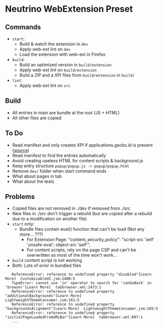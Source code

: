 # Neutrino WebExtension Preset

## Commands

- `start`: 
  - Build & watch the extension in `dev`
  - Apply web-ext lint on `dev`
  - Load the extension with web-ext in Firefox
- `build`: 
  - Build an optimized version in `build/extension`
  - Apply web-ext lint on `build/extension`
  - Build a ZIP and a XPI files from `build/extension` in `build/` 
- `lint`: 
  - Apply web-ext lint on `src`


## Build
- All entries in main are bundle at the root (JS + HTML)
- All other files are copied

## To Do
 - Read manifest and only creates XPI if applications.gecko.id is present ([source](https://developer.mozilla.org/en-US/Add-ons/WebExtensions/Getting_started_with_web-ext))
 - Read manifest to find the entries automatically
 - Avoid creating useless HTML for content scripts & background.js
 - Keep entry structure `popup/popup.js -> popup/popup.html`
 - Remove `dev/` folder when start command ends
 - What about pages in tab
 - What about the tests

## Problems
 - Copied files are not removed in ./dev if removed from ./src
 - New files in ./src don't trigger a rebuild (but are copied after a rebuild due to a modification on another file)
 - `start` only:
    - Bundle files contain eval() function that can't be load (Not any more... ???)
      - For Extension Page: "content_security_policy": "script-src 'self' 'unsafe-eval'; object-src 'self'",
      - For content scripts, rely on the page CSP and can't be overwritten so most of the time won't work...
- `build` content script is not working
- Both: Lots of error in bundled files
```
   ReferenceError: reference to undefined property "disabled"[Learn More]  CustomizableUI.jsm:2480:5
   TypeError: cannot use 'in' operator to search for 'canGoBack' in 'browser'[Learn More]  tabbrowser.xml:2473:1
   ReferenceError: reference to undefined property "additionalBackgrounds"[Learn More]  LightweightThemeConsumer.jsm:161:5
   ReferenceError: reference to undefined property "backgroundsAlignment"[Learn More]  LightweightThemeConsumer.jsm:205:5
   ReferenceError: reference to undefined property "initialPageLoadedFromURLBar"[Learn More]  tabbrowser.xml:697:1
   ...
```

